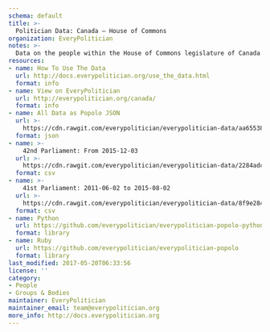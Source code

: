 ```yaml
---
schema: default
title: >-
  Politician Data: Canada — House of Commons
organization: EveryPolitician
notes: >-
  Data on the people within the House of Commons legislature of Canada.
resources:
- name: How To Use The Data
  url: http://docs.everypolitician.org/use_the_data.html
  format: info
- name: View on EveryPolitician
  url: http://everypolitician.org/canada/
  format: info
- name: All Data as Popolo JSON
  url: >-
    https://cdn.rawgit.com/everypolitician/everypolitician-data/aa655385c39d40232413b2314f8721e803594daf/data/Canada/Commons/ep-popolo-v1.0.json
  format: json
- name: >-
    42nd Parliament: From 2015-12-03
  url: >-
    https://cdn.rawgit.com/everypolitician/everypolitician-data/2284adcfbab5d3473ebde46d02996c65862d6eb3/data/Canada/Commons/term-42.csv
  format: csv
- name: >-
    41st Parliament: 2011-06-02 to 2015-08-02
  url: >-
    https://cdn.rawgit.com/everypolitician/everypolitician-data/8f9e28489715fd0c06d54431c13486b2270cd138/data/Canada/Commons/term-41.csv
  format: csv
- name: Python
  url: https://github.com/everypolitician/everypolitician-popolo-python
  format: library
- name: Ruby
  url: https://github.com/everypolitician/everypolitician-popolo
  format: library
last_modified: 2017-05-20T06:33:56
license: ''
category:
- People
- Groups & Bodies
maintainer: EveryPolitician
maintainer_email: team@everypolitician.org
more_info: http://docs.everypolitician.org
---
```

